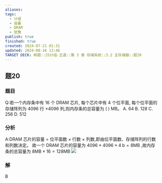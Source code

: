 ```yaml
---
aliases: 
tags:
  - 计组
  - 容量
  - DRAM
  - 犹豫
publish: true
finished: true
created: 2024-07-21 01:31
updated: 2024-08-16 13:46
TARGET DECK: 刷题::25计组-王道::第 3 章 存储系统::3.2 主存储器::题20
---
```


## 题20
### 题目
Q:若一个内存条中有 16 个 DRAM 芯片, 每个芯片中有 4 个位平面, 每个位平面的存储阵列为 4096 行 $\times {4096}$ 列,则内存条的总容量为 ( ) MB。
A. 64 B. 128 C. 256 D. 512
### 分析
A:DRAM 芯片的容量 $=$ 位平面数 $\times$ 行数 $\times$ 列数,即由位平面数、存储阵列的行数和列数决定。 
故一个 DRAM 芯片的容量为 ${4096} \times  {4096} \times  4\mathrm{\;b} = 8\mathrm{{MB}}$ ,故内存条的总容量为 $8\mathrm{{MB}} \times  {16} = {128}\mathrm{{MB}}$
![](https://img.hwenyi.live/202407312148625.webp)
### 解
B
<!--ID: 1722434294061-->
